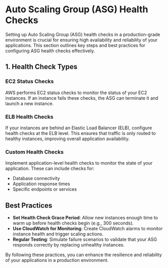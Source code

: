 # Auto Scaling Group (ASG) Health Checks

Setting up Auto Scaling Group (ASG) health checks in a production-grade environment is crucial for ensuring high availability and reliability of your applications. This section outlines key steps and best practices for configuring ASG health checks effectively.

## 1. Health Check Types

### EC2 Status Checks
AWS performs EC2 status checks to monitor the status of your EC2 instances. If an instance fails these checks, the ASG can terminate it and launch a new instance.

### ELB Health Checks
If your instances are behind an Elastic Load Balancer (ELB), configure health checks at the ELB level. This ensures that traffic is only routed to healthy instances, improving overall application availability.

### Custom Health Checks
Implement application-level health checks to monitor the state of your application. These can include checks for:
- Database connectivity
- Application response times
- Specific endpoints or services

## Best Practices
- **Set Health Check Grace Period**: Allow new instances enough time to warm up before health checks begin (e.g., 300 seconds).
- **Use CloudWatch for Monitoring**: Create CloudWatch alarms to monitor instance health and trigger scaling actions.
- **Regular Testing**: Simulate failure scenarios to validate that your ASG responds correctly by replacing unhealthy instances.

By following these practices, you can enhance the resilience and reliability of your applications in a production environment.
